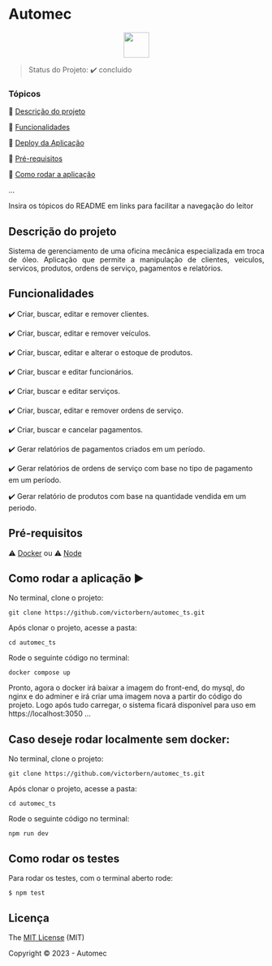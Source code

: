 <h1>Automec</h1> 

<p align="center">
  <img src="https://github.com/nodejs/nodejs.org/raw/main/public/static/images/logos/nodejs-new-pantone-white.svg" width="50px" height="50px"/>

</p>

> Status do Projeto: :heavy_check_mark: concluido

### Tópicos 

:small_blue_diamond: [Descrição do projeto](#descrição-do-projeto)

:small_blue_diamond: [Funcionalidades](#funcionalidades)

:small_blue_diamond: [Deploy da Aplicação](#deploy-da-aplicação-dash)

:small_blue_diamond: [Pré-requisitos](#pré-requisitos)

:small_blue_diamond: [Como rodar a aplicação](#como-rodar-a-aplicação-arrow_forward)

... 

Insira os tópicos do README em links para facilitar a navegação do leitor

## Descrição do projeto 

<p align="justify">
  Sistema de gerenciamento de uma oficina mecânica especializada em troca de óleo. Aplicação que permite a manipulação de clientes, veiculos, servicos, produtos, ordens de serviço, pagamentos e relatórios.
</p>

## Funcionalidades

:heavy_check_mark: Criar, buscar, editar e remover clientes.

:heavy_check_mark: Criar, buscar, editar e remover veículos.  

:heavy_check_mark: Criar, buscar, editar e alterar o estoque de produtos.

:heavy_check_mark: Criar, buscar e editar funcionários.

:heavy_check_mark: Criar, buscar e editar serviços.

:heavy_check_mark: Criar, buscar, editar e remover ordens de serviço.

:heavy_check_mark: Criar, buscar e cancelar pagamentos.

:heavy_check_mark: Gerar relatórios de pagamentos criados em um período.

:heavy_check_mark: Gerar relatórios de ordens de serviço com base no tipo de pagamento em um período.

:heavy_check_mark: Gerar relatório de produtos com base na quantidade vendida em um periodo.

## Pré-requisitos

:warning: [Docker](https://www.docker.com/products/docker-desktop/) ou :warning: [Node](https://nodejs.org/en)

## Como rodar a aplicação :arrow_forward:

No terminal, clone o projeto: 

```
git clone https://github.com/victorbern/automec_ts.git
```
Após clonar o projeto, acesse a pasta:
```
cd automec_ts
```
Rode o seguinte código no terminal:
```
docker compose up
```
Pronto, agora o docker irá baixar a imagem do front-end, do mysql, do nginx e do adminer e irá criar uma imagem nova a partir do código do projeto.
Logo após tudo carregar, o sistema ficará disponível para uso em https://localhost:3050
... 

## Caso deseje rodar localmente sem docker:

No terminal, clone o projeto: 

```
git clone https://github.com/victorbern/automec_ts.git
```
Após clonar o projeto, acesse a pasta:
```
cd automec_ts
```
Rode o seguinte código no terminal:
```
npm run dev
```

## Como rodar os testes

Para rodar os testes, com o terminal aberto rode:

```
$ npm test
```
<!-- 
## Casos de Uso


## JSON :floppy_disk:

## Linguagens, dependencias e libs utilizadas :books:

## Tarefas em aberto

Se for o caso, liste tarefas/funcionalidades que ainda precisam ser implementadas na sua aplicação

:memo: Tarefa 1 

:memo: Tarefa 2 

:memo: Tarefa 3 


## Desenvolvedores/Contribuintes :octocat:

-->

## Licença 

The [MIT License]() (MIT)

Copyright :copyright: 2023 - Automec
